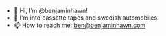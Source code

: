 - 👋 Hi, I’m @benjaminhawn!
- 🧠 I'm into cassette tapes and swedish automobiles.
- 📫 How to reach me: ben@benjaminhawn.com

<!---
benjaminhawn/benjaminhawn is a ✨ special ✨ repository because its `README.md` (this file) appears on your GitHub profile.
You can click the Preview link to take a look at your changes.
--->
